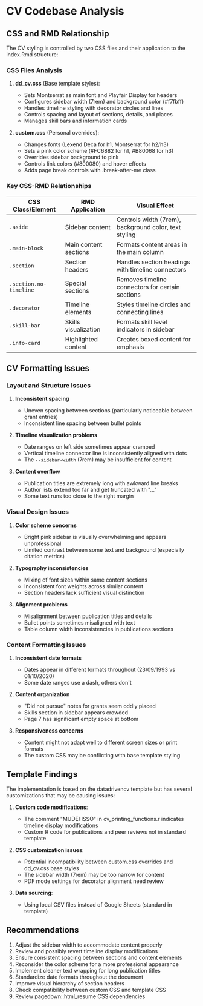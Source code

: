 # CV Codebase Analysis

## CSS and RMD Relationship

The CV styling is controlled by two CSS files and their application to the index.Rmd structure:

### CSS Files Analysis

1. **dd_cv.css** (Base template styles):
   - Sets Montserrat as main font and Playfair Display for headers
   - Configures sidebar width (7rem) and background color (#f7fbff)
   - Handles timeline styling with decorator circles and lines
   - Controls spacing and layout of sections, details, and places
   - Manages skill bars and information cards

2. **custom.css** (Personal overrides):
   - Changes fonts (Lexend Deca for h1, Montserrat for h2/h3)
   - Sets a pink color scheme (#FC6882 for h1, #B80068 for h3)
   - Overrides sidebar background to pink
   - Controls link colors (#800080) and hover effects
   - Adds page break controls with .break-after-me class

### Key CSS-RMD Relationships

| CSS Class/Element | RMD Application | Visual Effect |
|-------------------|-----------------|---------------|
| `.aside` | Sidebar content | Controls width (7rem), background color, text styling |
| `.main-block` | Main content sections | Formats content areas in the main column |
| `.section` | Section headers | Handles section headings with timeline connectors |
| `.section.no-timeline` | Special sections | Removes timeline connectors for certain sections |
| `.decorator` | Timeline elements | Styles timeline circles and connecting lines |
| `.skill-bar` | Skills visualization | Formats skill level indicators in sidebar |
| `.info-card` | Highlighted content | Creates boxed content for emphasis |

## CV Formatting Issues

### Layout and Structure Issues
1. **Inconsistent spacing**
   - Uneven spacing between sections (particularly noticeable between grant entries)
   - Inconsistent line spacing between bullet points

2. **Timeline visualization problems**
   - Date ranges on left side sometimes appear cramped
   - Vertical timeline connector line is inconsistently aligned with dots
   - The `--sidebar-width` (7rem) may be insufficient for content

3. **Content overflow**
   - Publication titles are extremely long with awkward line breaks
   - Author lists extend too far and get truncated with "..."
   - Some text runs too close to the right margin

### Visual Design Issues
1. **Color scheme concerns**
   - Bright pink sidebar is visually overwhelming and appears unprofessional
   - Limited contrast between some text and background (especially citation metrics)

2. **Typography inconsistencies**
   - Mixing of font sizes within same content sections
   - Inconsistent font weights across similar content
   - Section headers lack sufficient visual distinction

3. **Alignment problems**
   - Misalignment between publication titles and details
   - Bullet points sometimes misaligned with text
   - Table column width inconsistencies in publications sections

### Content Formatting Issues
1. **Inconsistent date formats**
   - Dates appear in different formats throughout (23/09/1993 vs 01/10/2020)
   - Some date ranges use a dash, others don't

2. **Content organization**
   - "Did not pursue" notes for grants seem oddly placed
   - Skills section in sidebar appears crowded
   - Page 7 has significant empty space at bottom

3. **Responsiveness concerns**
   - Content might not adapt well to different screen sizes or print formats
   - The custom CSS may be conflicting with base template styling

## Template Findings

The implementation is based on the datadrivencv template but has several customizations that may be causing issues:

1. **Custom code modifications**:
   - The comment "MUDEI ISSO" in cv_printing_functions.r indicates timeline display modifications
   - Custom R code for publications and peer reviews not in standard template

2. **CSS customization issues**:
   - Potential incompatibility between custom.css overrides and dd_cv.css base styles
   - The sidebar width (7rem) may be too narrow for content
   - PDF mode settings for decorator alignment need review

3. **Data sourcing**:
   - Using local CSV files instead of Google Sheets (standard in template)

## Recommendations

1. Adjust the sidebar width to accommodate content properly
2. Review and possibly revert timeline display modifications
3. Ensure consistent spacing between sections and content elements
4. Reconsider the color scheme for a more professional appearance
5. Implement cleaner text wrapping for long publication titles
6. Standardize date formats throughout the document
7. Improve visual hierarchy of section headers
8. Check compatibility between custom CSS and template CSS
9. Review pagedown::html_resume CSS dependencies